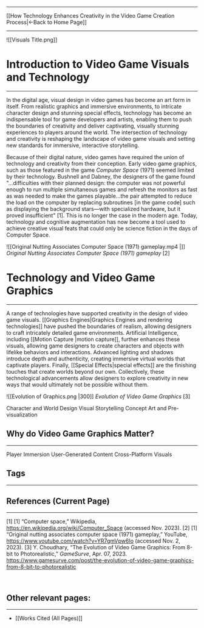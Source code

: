 ___
[[How Technology Enhances Creativity in the Video Game Creation Process|←Back to Home Page]]
____
![[Visuals Title.png]]
# Introduction to Video Game Visuals and Technology
____
In the digital age, visual design in video games has become an art form in itself. From realistic graphics and immersive environments, to intricate character design and stunning special effects, technology has become an indispensable tool for game developers and artists, enabling them to push the boundaries of creativity and deliver captivating, visually stunning experiences to players around the world. The intersection of technology and creativity is reshaping the landscape of video game visuals and setting new standards for immersive, interactive storytelling.

Because of their digital nature, video games have required the union of technology and creativity from their conception. Early video game graphics, such as those featured in the game _Computer Space_ (1971) seemed limited by their technology. Bushnell and Dabney, the designers of the game found "...difficulties with their planned design: the computer was not powerful enough to run multiple simultaneous games and refresh the monitors as fast as was needed to make the games playable...the pair attempted to reduce the load on the computer by replacing subroutines [in the game code] such as displaying the background stars—with specialized hardware, but it proved insufficient" [1]. This is no longer the case in the modern age. Today, technology and cognitive augmentation has now become a tool used to achieve creative visual feats that could only be science fiction in the days of Computer Space.

![[Original Nutting Associates Computer Space (1971) gameplay.mp4 |]]
_Original Nutting Associates Computer Space (1971) gameplay_ [2]

# Technology and Video Game Graphics
___

A range of technologies have supported creativity in the design of video game visuals. [[Graphics Engines|Graphics Engines and rendering technologies]] have pushed the boundaries of realism, allowing designers to craft intricately detailed game environments. Artificial Intelligence, including [[Motion Capture |motion capture]], further enhances these visuals, allowing game designers to create characters and objects with lifelike behaviors and interactions. Advanced lighting and shadows introduce depth and authenticity, creating immersive virtual worlds that captivate players. Finally, [[Special Effects|special effects]] are the finishing touches that create worlds beyond our own. Collectively, these technological advancements allow designers to explore creativity in new ways that would ultimately not be possible without them.

![[Evolution of Graphics.png |300]]
_Evolution of Video Game Graphics_ [3]

Character and World Design
Visual Storytelling
Concept Art and Pre-visualization
## Why do Video Game Graphics Matter?
___

Player Immersion
User-Generated Content
Cross-Platform Visuals

## Tags
_____

## References (Current Page)
____
[1] [1] “Computer space,” Wikipedia, https://en.wikipedia.org/wiki/Computer_Space (accessed Nov. 2023).
[2] [1] “Original nutting associates computer space (1971) gameplay,” YouTube, https://www.youtube.com/watch?v=YR7gmVpw6Io (accessed Nov. 2, 2023).
[3] Y. Choudhary, “The Evolution of Video Game Graphics: From 8-bit to Photorealistic,” _GameSurve_, Apr. 07, 2023. https://www.gamesurve.com/post/the-evolution-of-video-game-graphics-from-8-bit-to-photorealistic

‌
## Other relevant pages:
_____
- [[Works Cited (All Pages)]] 